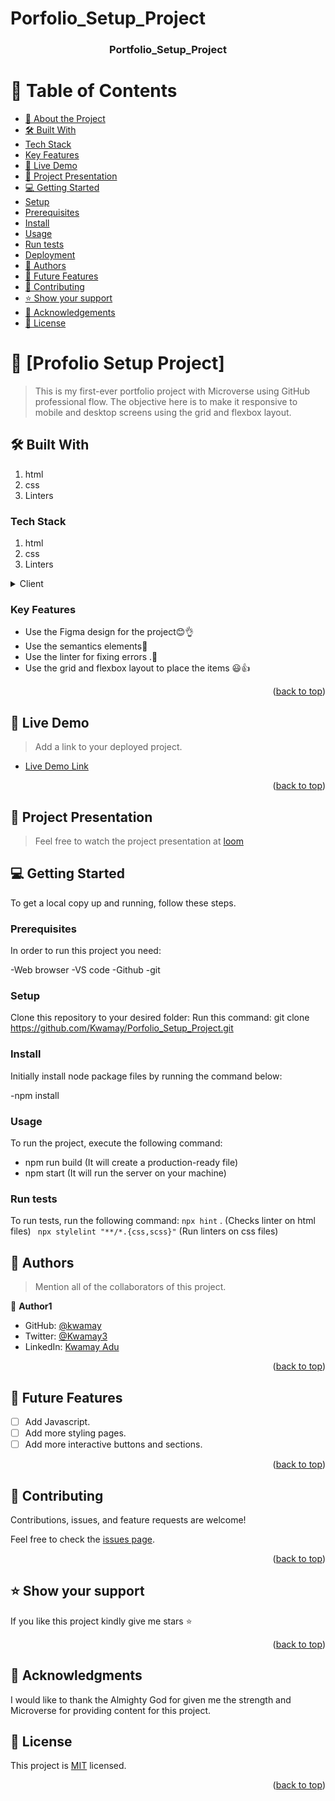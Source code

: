 # Porfolio_Setup_Project<a name="Profolio Setup Project"></a>


<div align="center">
  

<h3><b>Portfolio_Setup_Project</b></h3>

</div>

# 📗 Table of Contents

 - [📖 About the Project](#about-project)
 - [🛠 Built With](#built-with)
 - [Tech Stack](#tech-stack)
 - [Key Features](#key-features)
 - [🚀 Live Demo](#live-demo)
 - [🚀 Project Presentation](#project-presentation)
 - [💻 Getting Started](#getting-started)
 - [Setup](#setup)
 - [Prerequisites](#prerequisites)
 - [Install](#install)
 - [Usage](#usage)
 - [Run tests](#run-tests)
 - [Deployment](#deployment)
 - [👥 Authors](#authors)
 - [🔭 Future Features](#future-features)
 - [🤝 Contributing](#contributing)
 - [⭐️ Show your support](#support)
 - [🙏 Acknowledgements](#acknowledgements)
 - [📝 License](#license)


# 📖 [Profolio Setup Project] <a name="about-project"></a>

> This is my first-ever portfolio project with Microverse using GitHub professional flow. The objective here is to make it responsive to mobile and desktop screens using the grid and flexbox layout.


## 🛠 Built With <a name="built-with"></a>
1. html
2. css
3. Linters

### Tech Stack <a name="tech-stack"></a>
1. html
2. css
3. Linters


<details>
  <summary>Client</summary>
  <ul>
    <li><a href="https://indexhtml.org/">HTML</a></li>
    <li><a href="https://styles=css/">CSS</a></li>
    <li><a href="https://linters/">Linters</a></li>
  </ul>
</details>


### Key Features <a name="key-features"></a>


- Use the Figma design for the project😊👌
- Use the semantics elements💯
-  Use the linter for fixing errors .🚀
- Use the grid and flexbox layout to place the items 😃👍

<p align="right">(<a href="#readme-top">back to top</a>)</p>

## 🚀 Live Demo <a name="live-demo"></a>

> Add a link to your deployed project.

- [Live Demo Link](https://kwamay.github.io/Porfolio_Setup_Project)

<p align="right">(<a href="#readme-top">back to top</a>)</p>

<!-- Project Presentation -->

## 🚀 Project Presentation <a name="project-presentation"></a>

> Feel free to watch the project presentation at [loom](https://www.loom.com/share/c1d279e9301446e980e06b7772a3ede9)



## 💻 Getting Started <a name="getting-started"></a>


To get a local copy up and running, follow these steps.

### Prerequisites

In order to run this project you need:

-Web browser
-VS code
-Github
-git


### Setup

Clone this repository to your desired folder:
Run this command:
git clone https://github.com/Kwamay/Porfolio_Setup_Project.git


### Install

Initially install node package files by running the command below:

-npm install


### Usage

To run the project, execute the following command:

- npm run build (It will create a production-ready file)
- npm start (It will run the server on your machine)


 ### Run tests

To run tests, run the following command:
`npx hint` .  (Checks linter on html files)
` npx stylelint "**/*.{css,scss}"` (Run linters on css files)

## 👥 Authors <a name="authors"></a>

> Mention all of the collaborators of this project.

👤 **Author1**

- GitHub: [@kwamay](https://github.com/kwamay)
- Twitter: [@Kwamay3](https://twitter.com/Kwamay3)
- LinkedIn: [Kwamay Adu](https://linkedin.com/in/кωαмαу-adu-2b396321a)


<p align="right">(<a href="#readme-top">back to top</a>)</p>


## 🔭 Future Features <a name="future-features"></a>

- [ ] Add Javascript.
- [ ] Add more styling pages.
- [ ] Add more interactive buttons and sections.

<p align="right">(<a href="#readme-top">back to top</a>)</p>


## 🤝 Contributing <a name="contributing"></a>

Contributions, issues, and feature requests are welcome!

Feel free to check the [issues page](../../issues/).

<p align="right">(<a href="#readme-top">back to top</a>)</p>

## ⭐️ Show your support <a name="support"></a>


If you like this project kindly give me stars ⭐️

<p align="right">(<a href="#readme-top">back to top</a>)</p>


## 🙏 Acknowledgments <a name="acknowledgements"></a>

I would like to thank the Almighty God for given me the strength and Microverse 
for providing content for this project. 



## 📝 License <a name="MIT license"></a>

This project is [MIT](./LICENSE) licensed.


<p align="right">(<a href="#readme-top">back to top</a>)</p>
